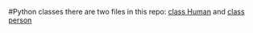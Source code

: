 #Python classes
there are two files in this repo:
[class Human](https://github.com/nathanmuseve/python-class-inheritance/blob/master/human.py) and [class person](https://github.com/nathanmuseve/python-class-inheritance/blob/master/person.py)
